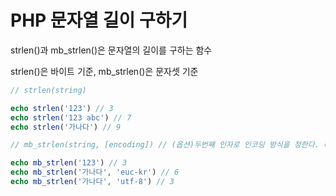 # PHP 문자열 길이 구하기

strlen()과 mb_strlen()은 문자열의 길이를 구하는 함수

strlen()은 바이트 기준, mb_strlen()은 문자셋 기준

```php
// strlen(string)

echo strlen('123') // 3
echo strlen('123 abc') // 7
echo strlen('가나다') // 9
```
```php
// mb_strlen(string, [encoding]) // (옵션)두번째 인자로 인코딩 방식을 정한다. 비어있으면 문서의 인코딩 방식을 사용

echo mb_strlen('123') // 3
echo mb_strlen('가나다', 'euc-kr') // 6
echo mb_strlen('가나다', 'utf-8') // 3
```